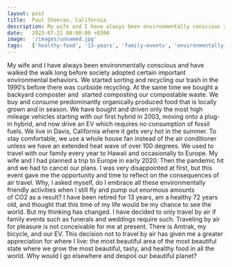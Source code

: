 ```yaml
---
layout: post
title:  Paul Sheeran, California
description: My wife and I have always been environmentally conscious and have walked the walk long before society adopted certain important environmental behavior...
date:   2023-07-22 00:00:00 +0300
image:  '/images/unnamed.jpg'
tags:   ['healthy-food', '13-years', 'family-events', 'environmentally-conscious', 'weddings-require', 'walk-long', 'still-fly', 'stay-comfortable']
---
```

My wife and I have always been environmentally conscious and have walked the walk long before society adopted certain important environmental behaviors. We started sorting and recycling our trash in the 1990’s before there was curbside recycling. At the same time we bought a backyard composter and  started composting our compostable waste. We buy and consume predominantly organically produced food that is locally grown and in season. We have bought and driven only the most high mileage vehicles starting with our first hybrid in 2003, moving onto a plug-in hybrid, and now drive an EV which requires no consumption of fossil fuels. We live in Davis, California where it gets very hot in the summer. To stay comfortable, we use a whole house fan instead of the air conditioner unless we have an extended heat wave of over 100 degrees. We used to travel with our family every year to Hawaii and occasionally to Europe. My wife and I had planned a trip to Europe in early 2020. Then the pandemic hit and we had to cancel our plans. I was very disappointed at first, but this event gave me the opportunity and time to reflect on the consequences of air travel. Why, I asked myself, do I embrace all these environmentally friendly activities when I still fly and pump out enormous amounts of CO2 as a result? I have been retired for 13 years, am a healthy 72 years old, and thought that this time of my life would be my chance to see the world. But my thinking has changed. I have decided to only travel by air if family events such as funerals and weddings require such. Traveling by air for pleasure is not conceivable for me at present. There is Amtrak, my bicycle, and our EV. This decision not to travel by air has given me a greater appreciation for where I live: the most beautiful area of the most beautiful state where we grow the most beautiful, tasty, and healthy food in all the world. Why would I go elsewhere and despoil our beautiful planet?

